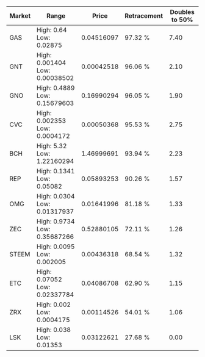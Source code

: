 | Market | Range | Price| Retracement | Doubles to 50% |
| --- | --- | --- | --- | --- |
| GAS | High: 0.64<br />Low: 0.02875 | 0.04516097 | 97.32 % | 7.40 |
| GNT | High: 0.001404<br />Low: 0.00038502 | 0.00042518 | 96.06 % | 2.10 |
| GNO | High: 0.4889<br />Low: 0.15679603 | 0.16990294 | 96.05 % | 1.90 |
| CVC | High: 0.002353<br />Low: 0.0004172 | 0.00050368 | 95.53 % | 2.75 |
| BCH | High: 5.32<br />Low: 1.22160294 | 1.46999691 | 93.94 % | 2.23 |
| REP | High: 0.1341<br />Low: 0.05082 | 0.05893253 | 90.26 % | 1.57 |
| OMG | High: 0.0304<br />Low: 0.01317937 | 0.01641996 | 81.18 % | 1.33 |
| ZEC | High: 0.9734<br />Low: 0.35687266 | 0.52880105 | 72.11 % | 1.26 |
| STEEM | High: 0.0095<br />Low: 0.002005 | 0.00436318 | 68.54 % | 1.32 |
| ETC | High: 0.07052<br />Low: 0.02337784 | 0.04086708 | 62.90 % | 1.15 |
| ZRX | High: 0.002<br />Low: 0.0004175 | 0.00114526 | 54.01 % | 1.06 |
| LSK | High: 0.038<br />Low: 0.01353 | 0.03122621 | 27.68 % | 0.00 |

